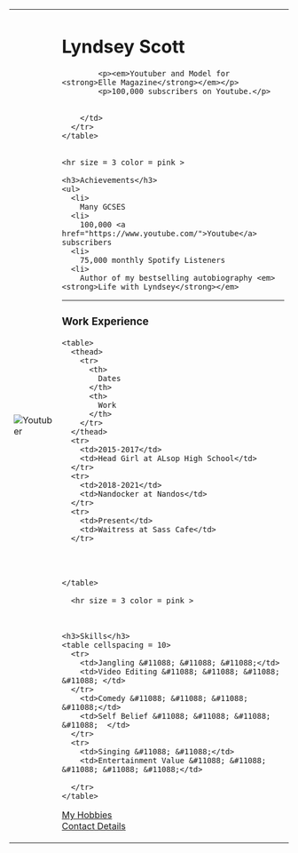 
<html lang="en" dir="ltr">
  <head>
    <meta charset="utf-8">
    <title></title>
  </head>

  <body>
    <table cellspacing = 10>
      <tr>
        <td><img src="https://yt3.ggpht.com/mSdjnpsRTF2ZrhUbk_t5erHQpcwf49Rch5HgK8Kbc83Xt39_wpcK8hJBLTNXB8ilL-3BDr4l=s900-c-k-c0x00ffffff-no-rj" alt="Youtuber"</td>
        <td>    <h1>Lyndsey Scott</h1>

            <p><em>Youtuber and Model for <strong>Elle Magazine</strong></em></p>
            <p>100,000 subscribers on Youtube.</p>


        </td>
      </tr>
    </table>


    <hr size = 3 color = pink >

    <h3>Achievements</h3>
    <ul>
      <li>
        Many GCSES
      <li>
        100,000 <a href="https://www.youtube.com/">Youtube</a> subscribers
      <li>
        75,000 monthly Spotify Listeners
      <li>
        Author of my bestselling autobiography <em><strong>Life with Lyndsey</strong></em>
  
  <hr size = 3 color = pink >
    <h3>Work Experience</h3>

    <table>
      <thead>
        <tr>
          <th>
            Dates
          </th>
          <th>
            Work
          </th>
        </tr>
      </thead>
      <tr>
        <td>2015-2017</td>
        <td>Head Girl at ALsop High School</td>
      </tr>
      <tr>
        <td>2018-2021</td>
        <td>Nandocker at Nandos</td>
      </tr>
      <tr>
        <td>Present</td>
        <td>Waitress at Sass Cafe</td>
      </tr>



       
    </table>

      <hr size = 3 color = pink >



    <h3>Skills</h3>
    <table cellspacing = 10>
      <tr>
        <td>Jangling &#11088; &#11088; &#11088;</td>
        <td>Video Editing &#11088; &#11088; &#11088; &#11088; </td>
      </tr>
        <td>Comedy &#11088; &#11088; &#11088; &#11088;</td>
        <td>Self Belief &#11088; &#11088; &#11088; &#11088;  </td>
      </tr>
      <tr>
        <td>Singing &#11088; &#11088;</td>
        <td>Entertainment Value &#11088; &#11088; &#11088; &#11088; &#11088;</td>

      </tr>
    </table>

<a href="Hobbies.html">My Hobbies</a> <br>
<a href="ContactDetails.html">Contact Details</a>





  </body>
</html>
